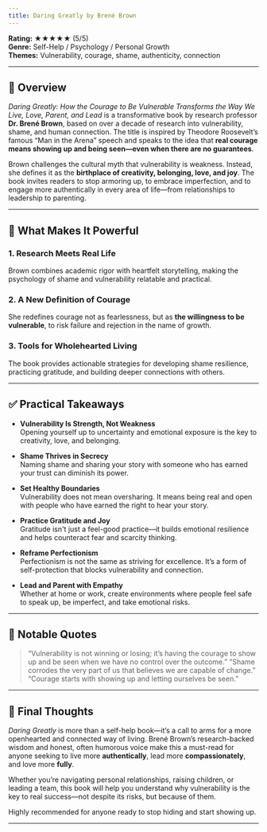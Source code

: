 ```yaml
---
title: Daring Greatly by Brené Brown
---
```


<!-- # 📘 Book Review: *Daring Greatly* by Brené Brown -->

**Rating:** ★★★★★ (5/5)  
**Genre:** Self-Help / Psychology / Personal Growth  
**Themes:** Vulnerability, courage, shame, authenticity, connection

---

## 📝 Overview

*Daring Greatly: How the Courage to Be Vulnerable Transforms the Way We Live, Love, Parent, and Lead* is a transformative book by research professor **Dr. Brené Brown**, based on over a decade of research into vulnerability, shame, and human connection. The title is inspired by Theodore Roosevelt’s famous “Man in the Arena” speech and speaks to the idea that **real courage means showing up and being seen—even when there are no guarantees**.

Brown challenges the cultural myth that vulnerability is weakness. Instead, she defines it as the **birthplace of creativity, belonging, love, and joy**. The book invites readers to stop armoring up, to embrace imperfection, and to engage more authentically in every area of life—from relationships to leadership to parenting.

---

## 🌟 What Makes It Powerful

### 1. Research Meets Real Life  

Brown combines academic rigor with heartfelt storytelling, making the psychology of shame and vulnerability relatable and practical.

### 2. A New Definition of Courage  

She redefines courage not as fearlessness, but as **the willingness to be vulnerable**, to risk failure and rejection in the name of growth.

### 3. Tools for Wholehearted Living  

The book provides actionable strategies for developing shame resilience, practicing gratitude, and building deeper connections with others.

---

## ✅ Practical Takeaways

- **Vulnerability Is Strength, Not Weakness**  
  Opening yourself up to uncertainty and emotional exposure is the key to creativity, love, and belonging.

- **Shame Thrives in Secrecy**  
  Naming shame and sharing your story with someone who has earned your trust can diminish its power.

- **Set Healthy Boundaries**  
  Vulnerability does not mean oversharing. It means being real and open with people who have earned the right to hear your story.

- **Practice Gratitude and Joy**  
  Gratitude isn't just a feel-good practice—it builds emotional resilience and helps counteract fear and scarcity thinking.

- **Reframe Perfectionism**  
  Perfectionism is not the same as striving for excellence. It’s a form of self-protection that blocks vulnerability and connection.

- **Lead and Parent with Empathy**  
  Whether at home or work, create environments where people feel safe to speak up, be imperfect, and take emotional risks.

---

## 💬 Notable Quotes

> “Vulnerability is not winning or losing; it’s having the courage to show up and be seen when we have no control over the outcome.”
> “Shame corrodes the very part of us that believes we are capable of change.”
> “Courage starts with showing up and letting ourselves be seen.”

---

## 🧠 Final Thoughts

*Daring Greatly* is more than a self-help book—it’s a call to arms for a more openhearted and connected way of living. Brené Brown’s research-backed wisdom and honest, often humorous voice make this a must-read for anyone seeking to live more **authentically**, lead more **compassionately**, and love more **fully**.

Whether you’re navigating personal relationships, raising children, or leading a team, this book will help you understand why vulnerability is the key to real success—not despite its risks, but because of them.

Highly recommended for anyone ready to stop hiding and start showing up.

---
